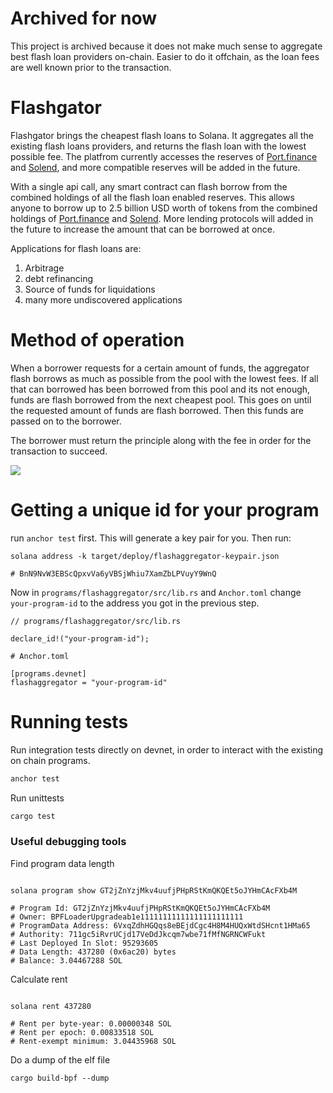 # Archived for now
This project is archived because it does not make much sense to aggregate best flash loan providers on-chain. Easier to do it offchain, as the loan fees are well known prior to the transaction.

# Flashgator

Flashgator brings the cheapest flash loans to Solana. It aggregates all the existing flash loans providers, and returns the flash loan with the lowest possible fee. The platfrom currently accesses the reserves of [Port.finance](https://port.finance/) and [Solend](https://solend.fi/), and more compatible reserves will be added in the future.

With a single api call, any smart contract can flash borrow from the combined holdings of all the flash loan enabled reserves. This allows anyone to borrow up to 2.5 billion USD worth of tokens from the combined holdings of [Port.finance](https://port.finance/) and [Solend](https://solend.fi/). More lending protocols will added in the future to increase the amount that can be borrowed at once.

Applications for flash loans are:
1. Arbitrage
2. debt refinancing
3. Source of funds for liquidations
4. many more undiscovered applications

# Method of operation
When a borrower requests for a certain amount of funds, the aggregator flash borrows as much as possible from the pool with the lowest fees. If all that can borrowed has been borrowed from this pool and its not enough, funds are flash borrowed from the next cheapest pool. This goes on until the requested amount of funds are flash borrowed. Then this funds are passed on to the borrower. 

The borrower must return the principle along with the fee in order for the transaction to succeed.

[![](https://mermaid.ink/img/pako:eNqtUk9rwyAU_yriaYM0bNcMCiMNI4ymbKY3oYi-NcLUzD4Ho_S7T5sEFtrDDvUgvt-_90SPVDoFtKAH-ApgJay02HthnrglcfXCo5a6FxbJS8kuwZV3FgY48ovl8gwUZF0zVm-aXbnZNu1fPu4FYRgjCGoDLuDAnn0TP7nfq7dtxdpd3bTk7uF-rhw7XclKnS5HqdtqPU9qHAJx3-CTIxvleZ4TjeBF5LDzLuy7VJtDYv47q3TB4uLxZhNfz5v1fy5faUYNeCO0ig96TFpOsQMDnBbxqOBDhE_klNtTlIZexTtWSqPztEAfIKMioGM_Vk71oBn_xACefgG-8LCp)](https://mermaid-js.github.io/mermaid-live-editor/edit#pako:eNqtUk9rwyAU_yriaYM0bNcMCiMNI4ymbKY3oYi-NcLUzD4Ho_S7T5sEFtrDDvUgvt-_90SPVDoFtKAH-ApgJay02HthnrglcfXCo5a6FxbJS8kuwZV3FgY48ovl8gwUZF0zVm-aXbnZNu1fPu4FYRgjCGoDLuDAnn0TP7nfq7dtxdpd3bTk7uF-rhw7XclKnS5HqdtqPU9qHAJx3-CTIxvleZ4TjeBF5LDzLuy7VJtDYv47q3TB4uLxZhNfz5v1fy5faUYNeCO0ig96TFpOsQMDnBbxqOBDhE_klNtTlIZexTtWSqPztEAfIKMioGM_Vk71oBn_xACefgG-8LCp)

# Getting a unique id for your program

run `anchor test` first. This will generate a key pair for you. Then run:
```
solana address -k target/deploy/flashaggregator-keypair.json 

# BnN9NvW3EBScQpxvVa6yVBSjWhiu7XamZbLPVuyY9WnQ
```

Now in `programs/flashaggregator/src/lib.rs` and `Anchor.toml` change `your-program-id` to the address you got in the previous step.
```
// programs/flashaggregator/src/lib.rs

declare_id!("your-program-id");
```

```
# Anchor.toml

[programs.devnet]
flashaggregator = "your-program-id"
```


# Running tests


Run integration tests directly on devnet, in order to interact with the existing on chain programs.

```bash
anchor test
```

Run unittests

```bash
cargo test
```


### Useful debugging tools

Find program data length
```shell

solana program show GT2jZnYzjMkv4uufjPHpRStKmQKQEt5oJYHmCAcFXb4M

# Program Id: GT2jZnYzjMkv4uufjPHpRStKmQKQEt5oJYHmCAcFXb4M
# Owner: BPFLoaderUpgradeab1e11111111111111111111111
# ProgramData Address: 6VxqZdhHGQqs8eBEjdCgc4H8M4HUQxWtdSHcnt1HMa65
# Authority: 711gc5iRvrUCjd17VeDdJkcqm7wbe71fMfNGRNCWFukt
# Last Deployed In Slot: 95293605
# Data Length: 437280 (0x6ac20) bytes
# Balance: 3.04467288 SOL
```

Calculate rent
```shell

solana rent 437280

# Rent per byte-year: 0.00000348 SOL
# Rent per epoch: 0.00833518 SOL
# Rent-exempt minimum: 3.04435968 SOL

```


Do a dump of the elf file
```shell
cargo build-bpf --dump
```

